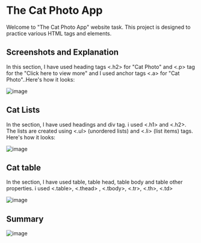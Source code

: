 # The Cat Photo App
Welcome to "The Cat Photo App" website task. This project is designed to practice various HTML tags and elements.

## Screenshots and Explanation
<p>In this section, I have used heading tags <.h2> for "Cat Photo" and <.p> tag for the "Click here to view more" and I used anchor tags <.a> for "Cat Photo"..Here's how it looks:</p>
  
![image](https://github.com/parwindersinghbatra/The_Cat_Photo_App/assets/64405014/a75abc74-7d52-406c-ac9d-e11201f72132)

## Cat Lists
<p>In the section, I have used headings and div tag. i used <.h1> and <.h2>. The lists are created using <.ul> (unordered lists) and <.li> (list items) tags. Here's how it looks:</p>

![image](https://github.com/parwindersinghbatra/The_Cat_Photo_App/assets/64405014/462a91b6-281f-4ce8-8aac-06c390806df0)

## Cat table

<p>In the section, I have used table, table head, table body and table other properties. i used <.table>, <.thead> , <.tbody>, <.tr>, <.th>, <.td></p>

![image](https://github.com/parwindersinghbatra/The_Cat_Photo_App/assets/64405014/73ec2e51-87e3-423f-b2be-0d1b76ff2b1c)

## Summary
![image](https://github.com/parwindersinghbatra/The_Cat_Photo_App/assets/64405014/129e26cc-411d-460e-97e4-30596f38c3d2)


